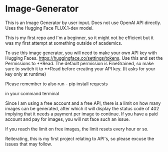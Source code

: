 # Image-Generator
This is an Image Generator by user input. Does not use OpenAI API directly. Uses the Hugging Face FLUX.1-dev model.

This is my first repo and I'm a beginner, so it might not be efficient but it was my first attempt at something outside of academics.

To use this image generator, you will need to make your own API key with Hugging Faces. https://huggingface.co/settings/tokens. Use this and set the Permissions to **Read. The default permission is FineGrained, so make sure to switch it to **Read before creating your API key. (It asks for your key only at runtime)

Please remember to also run -    pip install requests

in your command terminal

Since I am using a free account and a free API, there is a limit on how many images can be generated, after which it will display the status code of 402 implying that it needs a payment per image to continue. If you have a paid account and pay for images, you will not face such an issue. 

If you reach the limit on free images, the limit resets every hour or so.

Reiterating, this is my first project relating to API's, so please excuse the issues that may follow. 
